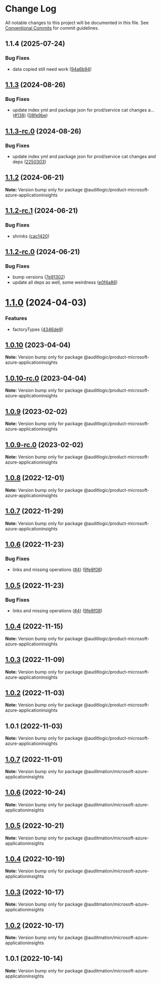 # Change Log

All notable changes to this project will be documented in this file.
See [Conventional Commits](https://conventionalcommits.org) for commit guidelines.

## 1.1.4 (2025-07-24)


### Bug Fixes

* data copied still need work ([94a6b94](https://github.com/zerobias-org/product/commit/94a6b942fb0516367548599d739529536132755a))





## [1.1.3](https://github.com/auditlogic/product/compare/@auditlogic/product-microsoft-azure-applicationinsights@1.1.2...@auditlogic/product-microsoft-azure-applicationinsights@1.1.3) (2024-08-26)


### Bug Fixes

* update index yml and package json for prod/service cat changes a… ([#138](https://github.com/auditlogic/product/issues/138)) ([08fe9be](https://github.com/auditlogic/product/commit/08fe9beb1c8457462a19bc69caa02e6212d97e1a))





## [1.1.3-rc.0](https://github.com/auditlogic/product/compare/@auditlogic/product-microsoft-azure-applicationinsights@1.1.2...@auditlogic/product-microsoft-azure-applicationinsights@1.1.3-rc.0) (2024-08-26)


### Bug Fixes

* update index yml and package json for prod/service cat changes and deps ([2250303](https://github.com/auditlogic/product/commit/225030363a363608240135b7ebed386b28f01e4b))





## [1.1.2](https://github.com/auditlogic/product/compare/@auditlogic/product-microsoft-azure-applicationinsights@1.1.2-rc.1...@auditlogic/product-microsoft-azure-applicationinsights@1.1.2) (2024-06-21)

**Note:** Version bump only for package @auditlogic/product-microsoft-azure-applicationinsights





## [1.1.2-rc.1](https://github.com/auditlogic/product/compare/@auditlogic/product-microsoft-azure-applicationinsights@1.1.2-rc.0...@auditlogic/product-microsoft-azure-applicationinsights@1.1.2-rc.1) (2024-06-21)


### Bug Fixes

* shrinks ([cac1420](https://github.com/auditlogic/product/commit/cac14200fefcd8183ab69fe89a47bd3f70f563e9))





## [1.1.2-rc.0](https://github.com/auditlogic/product/compare/@auditlogic/product-microsoft-azure-applicationinsights@1.1.0...@auditlogic/product-microsoft-azure-applicationinsights@1.1.2-rc.0) (2024-06-21)


### Bug Fixes

* bump versions ([7e91302](https://github.com/auditlogic/product/commit/7e913023b8b312150ed7762c32fbbe616be71de5))
* update all deps as well, some weirdness ([e0f4a86](https://github.com/auditlogic/product/commit/e0f4a864714e2d3de6bbf3da014d5312fe53be2f))





# [1.1.0](https://github.com/auditlogic/product/compare/@auditlogic/product-microsoft-azure-applicationinsights@1.0.10...@auditlogic/product-microsoft-azure-applicationinsights@1.1.0) (2024-04-03)


### Features

* factoryTypes ([4346de9](https://github.com/auditlogic/product/commit/4346de92693aee892fccf725338ffc7b80ab182b))





## [1.0.10](https://github.com/auditlogic/product/compare/@auditlogic/product-microsoft-azure-applicationinsights@1.0.9...@auditlogic/product-microsoft-azure-applicationinsights@1.0.10) (2023-04-04)

**Note:** Version bump only for package @auditlogic/product-microsoft-azure-applicationinsights





## [1.0.10-rc.0](https://github.com/auditlogic/product/compare/@auditlogic/product-microsoft-azure-applicationinsights@1.0.9...@auditlogic/product-microsoft-azure-applicationinsights@1.0.10-rc.0) (2023-04-04)

**Note:** Version bump only for package @auditlogic/product-microsoft-azure-applicationinsights





## [1.0.9](https://github.com/auditlogic/product/compare/@auditlogic/product-microsoft-azure-applicationinsights@1.0.8...@auditlogic/product-microsoft-azure-applicationinsights@1.0.9) (2023-02-02)

**Note:** Version bump only for package @auditlogic/product-microsoft-azure-applicationinsights





## [1.0.9-rc.0](https://github.com/auditlogic/product/compare/@auditlogic/product-microsoft-azure-applicationinsights@1.0.8...@auditlogic/product-microsoft-azure-applicationinsights@1.0.9-rc.0) (2023-02-02)

**Note:** Version bump only for package @auditlogic/product-microsoft-azure-applicationinsights





## [1.0.8](https://github.com/auditlogic/product/compare/@auditlogic/product-microsoft-azure-applicationinsights@1.0.7...@auditlogic/product-microsoft-azure-applicationinsights@1.0.8) (2022-12-01)

**Note:** Version bump only for package @auditlogic/product-microsoft-azure-applicationinsights





## [1.0.7](https://github.com/auditlogic/product/compare/@auditlogic/product-microsoft-azure-applicationinsights@1.0.6...@auditlogic/product-microsoft-azure-applicationinsights@1.0.7) (2022-11-29)

**Note:** Version bump only for package @auditlogic/product-microsoft-azure-applicationinsights





## [1.0.6](https://github.com/auditlogic/product/compare/@auditlogic/product-microsoft-azure-applicationinsights@1.0.4...@auditlogic/product-microsoft-azure-applicationinsights@1.0.6) (2022-11-23)


### Bug Fixes

* links and missing operations ([#4](https://github.com/auditlogic/product/issues/4)) ([9fe8f08](https://github.com/auditlogic/product/commit/9fe8f08fe7c57fdb79f991ac35bd6ac2e7dcad38))





## [1.0.5](https://github.com/auditlogic/product/compare/@auditlogic/product-microsoft-azure-applicationinsights@1.0.4...@auditlogic/product-microsoft-azure-applicationinsights@1.0.5) (2022-11-23)


### Bug Fixes

* links and missing operations ([#4](https://github.com/auditlogic/product/issues/4)) ([9fe8f08](https://github.com/auditlogic/product/commit/9fe8f08fe7c57fdb79f991ac35bd6ac2e7dcad38))





## [1.0.4](https://github.com/auditlogic/product/compare/@auditlogic/product-microsoft-azure-applicationinsights@1.0.3...@auditlogic/product-microsoft-azure-applicationinsights@1.0.4) (2022-11-15)

**Note:** Version bump only for package @auditlogic/product-microsoft-azure-applicationinsights





## [1.0.3](https://github.com/auditlogic/product/compare/@auditlogic/product-microsoft-azure-applicationinsights@1.0.2...@auditlogic/product-microsoft-azure-applicationinsights@1.0.3) (2022-11-09)

**Note:** Version bump only for package @auditlogic/product-microsoft-azure-applicationinsights





## [1.0.2](https://github.com/auditlogic/product/compare/@auditlogic/product-microsoft-azure-applicationinsights@1.0.1...@auditlogic/product-microsoft-azure-applicationinsights@1.0.2) (2022-11-03)

**Note:** Version bump only for package @auditlogic/product-microsoft-azure-applicationinsights





## 1.0.1 (2022-11-03)

**Note:** Version bump only for package @auditlogic/product-microsoft-azure-applicationinsights





## [1.0.7](https://github.com/auditmation/store-content/compare/@auditmation/microsoft-azure-applicationinsights@1.0.6...@auditmation/microsoft-azure-applicationinsights@1.0.7) (2022-11-01)

**Note:** Version bump only for package @auditmation/microsoft-azure-applicationinsights





## [1.0.6](https://github.com/auditmation/store-content/compare/@auditmation/microsoft-azure-applicationinsights@1.0.5...@auditmation/microsoft-azure-applicationinsights@1.0.6) (2022-10-24)

**Note:** Version bump only for package @auditmation/microsoft-azure-applicationinsights





## [1.0.5](https://github.com/auditmation/store-content/compare/@auditmation/microsoft-azure-applicationinsights@1.0.4...@auditmation/microsoft-azure-applicationinsights@1.0.5) (2022-10-21)

**Note:** Version bump only for package @auditmation/microsoft-azure-applicationinsights





## [1.0.4](https://github.com/auditmation/store-content/compare/@auditmation/microsoft-azure-applicationinsights@1.0.3...@auditmation/microsoft-azure-applicationinsights@1.0.4) (2022-10-19)

**Note:** Version bump only for package @auditmation/microsoft-azure-applicationinsights





## [1.0.3](https://github.com/auditmation/store-content/compare/@auditmation/microsoft-azure-applicationinsights@1.0.2...@auditmation/microsoft-azure-applicationinsights@1.0.3) (2022-10-17)

**Note:** Version bump only for package @auditmation/microsoft-azure-applicationinsights





## [1.0.2](https://github.com/auditmation/store-content/compare/@auditmation/microsoft-azure-applicationinsights@1.0.1...@auditmation/microsoft-azure-applicationinsights@1.0.2) (2022-10-17)

**Note:** Version bump only for package @auditmation/microsoft-azure-applicationinsights





## 1.0.1 (2022-10-14)

**Note:** Version bump only for package @auditmation/microsoft-azure-applicationinsights
